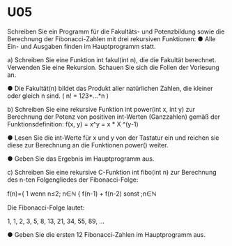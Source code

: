 # U05
Schreiben Sie ein Programm für die Fakultäts- und Potenzbildung sowie die
Berechnung der Fibonacci-Zahlen mit drei rekursiven Funktionen:
● Alle Ein- und Ausgaben finden im Hauptprogramm statt.

a) Schreiben Sie eine Funktion int fakul(int n), die die Fakultät berechnet.
Verwenden Sie eine Rekursion. Schauen Sie sich die Folien der Vorlesung an.

● Die Fakultät(n) bildet das Produkt aller natürlichen Zahlen, die kleiner
oder gleich n sind. ( n! = 1*2*3*...*n )

b) Schreiben Sie eine rekursive Funktion int power(int x, int y) zur
Berechnung der Potenz von positiven int-Werten (Ganzzahlen) gemäß der
Funktionsdefinition:
f(x, y) = x^y = x * X ^(y-1)

● Lesen Sie die int-Werte für x und y von der Tastatur ein und reichen sie
diese zur Berechnung an die Funktionen power() weiter.

● Geben Sie das Ergebnis im Hauptprogramm aus.

c) Schreiben Sie eine rekursive C-Funktion int fibo(int n) zur Berechnung
des n-ten Folgengliedes der Fibonacci-Folge:

f(n)={ 1 wenn n≤2; n∈ℕ
     { f(n-1) + f(n-2) sonst ;n∈ℕ
     
Die Fibonacci-Folge lautet:


1, 1, 2, 3, 5, 8, 13, 21, 34, 55, 89, ...

● Geben Sie die ersten 12 Fibonacci-Zahlen im Hauptprogramm aus.
